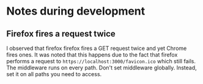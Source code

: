 # Notes during development

## Firefox fires a request twice
I observed that firefox firefox fires a GET request twice and yet Chrome fires ones. 
It was noted that this happens due to the fact that firefox performs a request to `https://localhost:3000/favicon.ico` which still fails. The middleware runs on every path.
Don't set middleware globally. Instead, set it on all paths you need to access.

